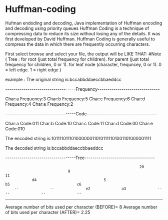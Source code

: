 # Huffman-coding

Hufman endoding and decoding, Java implementation of Huffman encoding and decoding using priority queues
Huffman Coding is a technique of compressing data to reduce its size without losing any of the details. It was first developed by David Huffman. Huffman Coding is generally useful to compress the data in which there are frequently occurring characters.

First select browse and select your file, the output will be LIKE THAT:
#Note
( Tree :
for root (just total frequency for children). 
for parent (just total frequency for children, 0 or 1).
for leaf node (character, frequncey, 0 or 1).
0 = left edge.
1 = right edge )


example : 
The original string is:bccabbddaeccbbaeddcc


-----------------------------------Frequency-------------------------------

Char:a  Frequency:3
Char:b  Frequency:5
Char:c  Frequency:6
Char:d  Frequency:4
Char:e  Frequency:2


-----------------------------------Code-----------------------------------

Char:a  Code:011
Char:b  Code:10
Char:c  Code:11
Char:d  Code:00
Char:e  Code:010

The encoded string is:101111011101000000110101111101001101000001111

The decoded string is:bccabbddaeccbbaeddcc


-----------------------------------Tree-----------------------------------

                                                                20                                                                                                                              
                                9                                                              11                                                              
                d4                              5                              b5                              c6                              
        --              --              e2              a3              --              --              --              --              
--------------------------------------------------------------------------

Average number of bits used per character (BEFORE)= 8
Average number of bits used per character (AFTER)= 2.25
